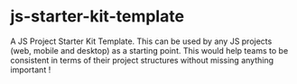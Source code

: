 # js-starter-kit-template
A JS Project Starter Kit Template.  This can be used by any JS projects (web, mobile and desktop) as a starting point. This would help teams to be consistent in terms of their project structures without missing anything important !
